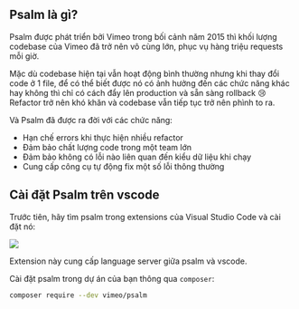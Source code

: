 ## Psalm là gì?

Psalm được phát triển bởi Vimeo trong bối cảnh năm 2015 thì khối lượng codebase của Vimeo đã trở nên vô cùng lớn, phục vụ hàng triệu requests mỗi giờ.

Mặc dù codebase hiện tại vẫn hoạt động bình thường nhưng khi thay đổi code ở 1 file, để có thể biết được nó có ảnh hưởng đến các chức năng khác hay không thì chỉ có cách đẩy lên production và sẵn sàng rollback 😢 Refactor trở nên khó khăn và codebase vẫn tiếp tục trở nên phình to ra.

Và Psalm đã được ra đời với các chức năng:

- Hạn chế errors khi thực hiện nhiều refactor
- Đảm bảo chất lượng code trong một team lớn
- Đảm bảo không có lỗi nào liên quan đến kiểu dữ liệu khi chạy
- Cung cấp công cụ tự động fix một số lỗi thông thường

## Cài đặt Psalm trên vscode

Trước tiên, hãy tìm psalm trong extensions của Visual Studio Code và cài đặt nó:

![](https://imgur.com/gd8ZKXt.png)

Extension này cung cấp language server giữa psalm và vscode.

Cài đặt psalm trong dự án của bạn thông qua `composer`:

```bash
composer require --dev vimeo/psalm
```
